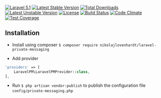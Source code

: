 [![Laravel 5.1](https://img.shields.io/badge/Laravel-5.1-orange.svg?style=flat-square)](http://laravel.com) [![Latest Stable Version](https://poser.pugx.org/nikolajlovenhardt/laravel-private-messaging/v/stable)](https://packagist.org/packages/nikolajlovenhardt/laravel-private-messaging) [![Total Downloads](https://poser.pugx.org/nikolajlovenhardt/laravel-private-messaging/downloads)](https://packagist.org/packages/nikolajlovenhardt/laravel-private-messaging) [![Latest Unstable Version](https://poser.pugx.org/nikolajlovenhardt/laravel-private-messaging/v/unstable)](https://packagist.org/packages/nikolajlovenhardt/laravel-private-messaging) [![License](https://poser.pugx.org/nikolajlovenhardt/laravel-private-messaging/license)](https://packagist.org/packages/nikolajlovenhardt/laravel-private-messaging) [![Build Status](https://travis-ci.org/nikolajlovenhardt/laravel-private-messaging.svg?branch=master)](https://travis-ci.org/nikolajlovenhardt/laravel-private-messaging) [![Code Climate](https://codeclimate.com/github/nikolajlovenhardt/laravel-private-messaging/badges/gpa.svg)](https://codeclimate.com/github/nikolajlovenhardt/laravel-private-messaging) [![Test Coverage](https://codeclimate.com/github/nikolajlovenhardt/laravel-private-messaging/badges/coverage.svg)](https://codeclimate.com/github/nikolajlovenhardt/laravel-private-messaging/coverage)

## Installation
- Install using composer `$ composer require nikolajlovenhardt/laravel-private-messaging`

- Add provider
```php
'providers' => [
    LaravelPM\LaravelPMProvider::class,
],
```

- Run `$ php artisan vendor:publish` to publish the configuration file `config/private-messaging.php`